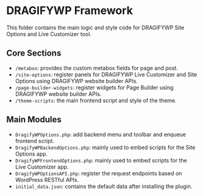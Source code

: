 # DRAGIFYWP Framework

This folder contains the main logic and style code for DRAGIFYWP Site Options and Live Customizer tool.

## Core Sections

* `/metabox`: provides the custom metabox fields for page and post.
* `/site-options`: register panels for DRAGIFYWP Live Customizer and Site Options using DRAGIFYWP website builder APIs.
* `/page-builder-widgets`: register widgets for Page Builder using DRAGIFYWP website builder APIs.
* `/theme-scripts`: the main frontend script and style of the theme.

## Main Modules

* `DragifyWPOptions.php`: add backend menu and toolbar and enqueue frontend script.
* `DragifyWPBackendOptions.php`: mainly used to embed scripts for the Site Options app.
* `DragifyWPFrontendOptions.php`: mainly used to embed scripts for the Live Customizer app.
* `DragifyWPOptionsAPI.php`: register the request endpoints based on WordPress RESTful APIs.
* `initial_data.json`: contains the default data after installing the plugin.
